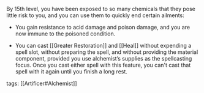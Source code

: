 By 15th level, you have been exposed to so many chemicals that they pose little risk to you, and you can use them to quickly end certain ailments:

-   You gain resistance to acid damage and poison damage, and you are now immune to the poisoned condition.

-   You can cast [[Greater Restoration]] and [[Heal]] without expending a spell slot, without preparing the spell, and without providing the material component, provided you use alchemist’s supplies as the spellcasting focus. Once you cast either spell with this feature, you can't cast that spell with it again until you finish a long rest.

tags: [[Artificer#Alchemist]]
